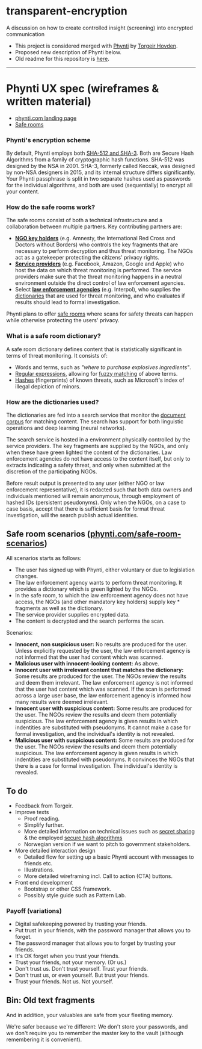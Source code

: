 # transparent-encryption
A discussion on how to create controlled insight (screening) into encrypted communication

* This project is considered merged with [Phynti][] by [Torgeir Hovden][]. 
* Proposed new description of Phynti below. 
* Old readme for this repository is [here](README-old.md).

---

# Phynti UX spec (wireframes & written material)

* [phynti.com landing page][Phynti landing page]
* [Safe rooms][]

### Phynti's encryption scheme
<a name="phyntis-encryption-scheme"></a>

By default, Phynti employs both [SHA-512 and SHA-3][Secure Hash Algorithms]. Both are Secure Hash Algorithms from a family of cryptographic hash functions. SHA-512 was designed by the NSA in 2001. SHA-3, formerly called Keccak, was designed by non-NSA designers in 2015, and its internal structure differs significantly. Your Phynti passphrase is split in two separate hashes used as passwords for the individual algorithms, and both are used (sequentially) to encrypt all your content.



### How do the safe rooms work?

The safe rooms consist of both a technical infrastructure and a collaboration between multiple partners. Key contributing partners are:

* **[NGO key holders][]** (e.g. Amnesty, the International Red Cross and Doctors without Borders) who controls the key fragments that are necessary to perform decryption and thus threat monitoring. The NGOs act as a gatekeeper protecting the citizens' privacy rights.
* **[Service providers][]** (e.g. Facebook, Amazon, Google and Apple) who host the data on which threat monitoring is performed. The service providers make sure that the threat monitoring happens in a neutral environment outside the direct control of law enforcement agencies. 
* Select **[law enforcement agencies][]** (e.g. Interpol), who supplies the [dictionaries][] that are used for threat monitoring, and who evaluates if results should lead to formal investigation.

Phynti plans to offer [safe rooms][] where scans for safety threats can happen while otherwise protecting the users' privacy. 

### What is a safe room dictionary?

A safe room dictionary defines content that is statistically significant in terms of threat monitoring. It consists of:

* Words and terms, such as _"where to purchase explosives ingredients"_.
* [Regular expressions][], allowing for [fuzzy matching][] of above terms.
* [Hashes][] (fingerprints) of known threats, such as Microsoft's index of illegal depiction of minors.

### How are the dictionaries used?

The dictionaries are fed into a search service that monitor the [document corpus][] for matching content. The search has support for both linguistic operations and deep learning (neural networks).

The search service is hosted in a environment physically controlled by the service providers. The key fragments are supplied by the NGOs, and only when these have green lighted the content of the dictionaries. Law enforcement agencies do not have access to the content itself, but only to extracts indicating a safety threat, and only when submitted at the discretion of the participating NGOs. 

Before result output is presented to any user (either NGO or law enforcement representative), it is redacted such that both data owners and individuals mentioned will remain anonymous, through employment of hashed IDs (persistent pseudonyms). Only when the NGOs, on a case to case basis, accept that there is sufficient basis for format threat investigation, will the search publish actual identities.

## Safe room scenarios ([phynti.com/safe-room-scenarios][phynti-com-safe-room-scenarios])

All scenarios starts as follows: 

* The user has signed up with Phynti, either voluntary or due to legislation changes. 
* The law enforcement agency wants to perform threat monitoring. It provides a dictionary which is green lighted by the NGOs. 
* In the safe room, to which the law enforcement agency does not have access, the NGOs (and other mandatory key holders) supply key * fragments as well as the dictionary. 
* The service provider supplies encrypted data. 
* The content is decrypted and the search performs the scan. 

Scenarios:

* **Innocent, non suspicious user:** No results are produced for the user. Unless explicitly requested by the user, the law enforcement agency is not informed that the user had content which was scanned.
* **Malicious user with innocent-looking content:** As above. 
* **Innocent user with irrelevant content that matches the dictionary:** Some results are produced for the user. The NGOs review the results and deem them irrelevant. The law enforcement agency is not informed that the user had content which was scanned. If the scan is performed across a large user base, the law enforcement agency is informed how many results were deemed irrelevant.
* **Innocent user with suspicious content:** Some results are produced for the user. The NGOs review the results and deem them potentially suspicious. The law enforcement agency is given results in which indentities are substituted with pseudonyms. It cannot make a case for formal investigation, and the individual's identity is not revealed.
* **Malicious user with suspicious content:** Some results are produced for the user. The NGOs review the results and deem them potentially suspicious. The law enforcement agency is given results in which indentities are substituted with pseudonyms. It convinces the NGOs that there is a case for formal investigation. The individual's identity is revealed.


[phynti]: https://phynti.com
[phynti.com]: https://phynti.com
[Phynti landing page]: phynti-landing-page (Phynti.com's proposed landing page)
[safe rooms]: safe-rooms (Phynti.com's proposed safe room landing page)
[phynti-com-safe-rooms]: https://phynti.com/safe-rooms
[phynti-com-safe-room-scenarios]: https://phynti.com/safe-room-scenarios
[Torgeir Hovden]: https://github.com/thovden (Torgeir Hovden's profile on GitHub)
[master passphrase]: #master-passphrase
[encryption]: https://en.wikipedia.org/wiki/Encryption (Encryption – Wikipedia)
[the industry's best encryption]: phyntis-encryption-scheme (Phynti's encryption scheme)
[Secure Hash Algorithms]: https://en.wikipedia.org/wiki/Secure_Hash_Algorithms (Secure Hash Algorithms – Wikipedia)
[bootstrap]: #bootstrap
[dictionaries]: #dictionaries
[hashes]: https://en.wikipedia.org/wiki/Cryptographic_hash_function (Cryptographic hash function – Wikipedia)
[tailor]: #tailor
[NGOs]: #NGOs
[NGO key holders]: #NGOs
[NGO key holder(s)]: #NGOs
[service providers]: #service-providers
[banks]: #banks
[law enforcement agencies]: #law-enforcement-agencies
[newsletter]: #newsletter
[two factor authentication]: https://en.wikipedia.org/wiki/Multi-factor_authentication (Multi-factor authentication – Wikipedia)
[Secret sharing]: https://en.wikipedia.org/wiki/Secret_sharing (Secret sharing – Wikipedia)
[fuzzy matching]: https://en.wikipedia.org/wiki/Record_linkage#Probabilistic_record_linkage (Probabilistic record linkage or fuzzy matching – Wikipedia)
[regular expressions]: https://en.wikipedia.org/wiki/Regular_expression (Regular expression – Wikipedia)
[document corpus]: https://en.wikipedia.org/wiki/Text_corpus (Text corpus – Wikipedia)

## To do

* Feedback from Torgeir.
* Improve texts
    * Proof reading.
    * Simplify further.  
    * More detailed information on technical issues such as [secret sharing][] & the employed [secure hash algorithms][]
    * Norwegian version if we want to pitch to government stakeholders.
* More detailed interaction design
    * Detailed flow for setting up a basic Phynti account with messages to friends etc.
    * Illustrations.
    * More detailed wireframing incl. Call to action (CTA) buttons.
* Front end development
    * Bootstrap or other CSS framework. 
    * Possibly style guide such as Pattern Lab.

### Payoff (variations)
* Digital safekeeping powered by trusting your friends.
* Put trust in your friends, with the password manager that allows you to forget.
* The password manager that allows you to forget by trusting your friends.
* It's OK forget when you trust your friends.
* Trust your friends, not your memory. (Or us.)
* Don't trust us. Don't trust yourself. Trust your friends.
* Don't trust us, or even yourself. But trust your friends.
* Trust your friends. Not us. Not yourself.

## Bin: Old text fragments

And in addition, your valuables are safe from your fleeting memory.

We're safer because we're different: We don't store your passwords, and we don't require you to remember the master key to the vault (although remembering it is convenient).
